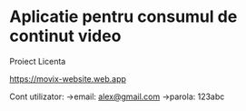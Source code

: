 # Aplicatie pentru consumul de continut video
Proiect Licenta

https://movix-website.web.app

Cont utilizator:
->email: alex@gmail.com
->parola: 123abc
